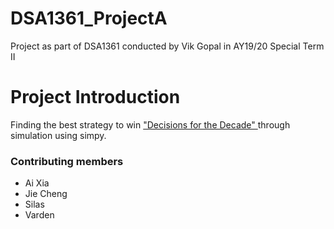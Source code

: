# DSA1361_ProjectA
Project as part of DSA1361 conducted by Vik Gopal in AY19/20 Special Term II

# Project Introduction
Finding the best strategy to win <a href="https://www.climatecentre.org/resources-and-games/games/4/decisions-for-the-decade"> "Decisions for the Decade" </a> through simulation using simpy. 

### Contributing members

- Ai Xia
- Jie Cheng
- Silas
- Varden
